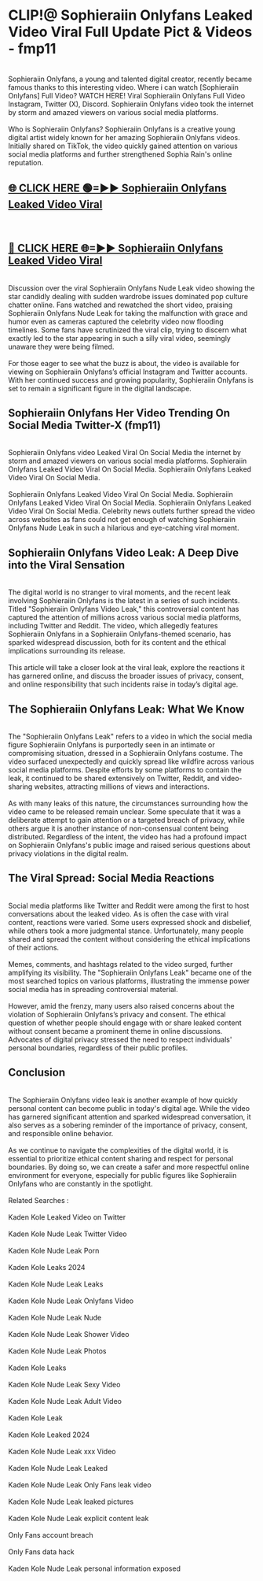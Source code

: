 # CLIP!@ Sophieraiin Onlyfans Leaked Video Viral Full Update Pict & Videos - fmp11
<br>
Sophieraiin Onlyfans, a young and talented digital creator, recently became famous thanks to this interesting video. Where i can watch [Sophieraiin Onlyfans] Full Video? WATCH HERE! Viral Sophieraiin Onlyfans Full Video Instagram, Twitter (X), Discord. Sophieraiin Onlyfans video took the internet by storm and amazed viewers on various social media platforms.
<br><br>
Who is Sophieraiin Onlyfans? Sophieraiin Onlyfans is a creative young digital artist widely known for her amazing Sophieraiin Onlyfans videos. Initially shared on TikTok, the video quickly gained attention on various social media platforms and further strengthened Sophia Rain's online reputation.
<br>
<h2><a href="https://bestclip.site?title=Sophieraiin_Onlyfans">🌐 CLICK HERE 🟢=►► Sophieraiin Onlyfans Leaked Video Viral</a></h2>
<br>
<h2><a href="https://bestclip.site?title=Sophieraiin_Onlyfans">🔴 CLICK HERE 🌐=►► Sophieraiin Onlyfans Leaked Video Viral</a></h2>
<br>
Discussion over the viral Sophieraiin Onlyfans Nude Leak video showing the star candidly dealing with sudden wardrobe issues dominated pop culture chatter online. Fans watched and rewatched the short video, praising Sophieraiin Onlyfans Nude Leak for taking the malfunction with grace and humor even as cameras captured the celebrity video now flooding timelines. Some fans have scrutinized the viral clip, trying to discern what exactly led to the star appearing in such a silly viral video, seemingly unaware they were being filmed.
<br><br>
For those eager to see what the buzz is about, the video is available for viewing on Sophieraiin Onlyfans’s official Instagram and Twitter accounts. With her continued success and growing popularity, Sophieraiin Onlyfans is set to remain a significant figure in the digital landscape.
<br>
<h2>Sophieraiin Onlyfans Her Video Trending On Social Media Twitter-X (fmp11)</h2>
<br>
Sophieraiin Onlyfans video Leaked Viral On Social Media the internet by storm and amazed viewers on various social media platforms. Sophieraiin Onlyfans Leaked Video Viral On Social Media. Sophieraiin Onlyfans Leaked Video Viral On Social Media.
<br><br>
Sophieraiin Onlyfans Leaked Video Viral On Social Media. Sophieraiin Onlyfans Leaked Video Viral On Social Media. Sophieraiin Onlyfans Leaked Video Viral On Social Media. Celebrity news outlets further spread the video across websites as fans could not get enough of watching Sophieraiin Onlyfans Nude Leak in such a hilarious and eye-catching viral moment.
<br>
<h2>Sophieraiin Onlyfans Video Leak: A Deep Dive into the Viral Sensation</h2>
<br>
The digital world is no stranger to viral moments, and the recent leak involving Sophieraiin Onlyfans is the latest in a series of such incidents. Titled "Sophieraiin Onlyfans Video Leak," this controversial content has captured the attention of millions across various social media platforms, including Twitter and Reddit. The video, which allegedly features Sophieraiin Onlyfans in a Sophieraiin Onlyfans-themed scenario, has sparked widespread discussion, both for its content and the ethical implications surrounding its release.
<br><br>
This article will take a closer look at the viral leak, explore the reactions it has garnered online, and discuss the broader issues of privacy, consent, and online responsibility that such incidents raise in today’s digital age.
<br>
<h2>The Sophieraiin Onlyfans Leak: What We Know</h2>
<br>
The "Sophieraiin Onlyfans Leak" refers to a video in which the social media figure Sophieraiin Onlyfans is purportedly seen in an intimate or compromising situation, dressed in a Sophieraiin Onlyfans costume. The video surfaced unexpectedly and quickly spread like wildfire across various social media platforms. Despite efforts by some platforms to contain the leak, it continued to be shared extensively on Twitter, Reddit, and video-sharing websites, attracting millions of views and interactions.
<br><br>
As with many leaks of this nature, the circumstances surrounding how the video came to be released remain unclear. Some speculate that it was a deliberate attempt to gain attention or a targeted breach of privacy, while others argue it is another instance of non-consensual content being distributed. Regardless of the intent, the video has had a profound impact on Sophieraiin Onlyfans's public image and raised serious questions about privacy violations in the digital realm.
<br>
<h2>The Viral Spread: Social Media Reactions</h2>
<br>
Social media platforms like Twitter and Reddit were among the first to host conversations about the leaked video. As is often the case with viral content, reactions were varied. Some users expressed shock and disbelief, while others took a more judgmental stance. Unfortunately, many people shared and spread the content without considering the ethical implications of their actions.
<br><br>
Memes, comments, and hashtags related to the video surged, further amplifying its visibility. The "Sophieraiin Onlyfans Leak" became one of the most searched topics on various platforms, illustrating the immense power social media has in spreading controversial material.
<br><br>
However, amid the frenzy, many users also raised concerns about the violation of Sophieraiin Onlyfans’s privacy and consent. The ethical question of whether people should engage with or share leaked content without consent became a prominent theme in online discussions. Advocates of digital privacy stressed the need to respect individuals' personal boundaries, regardless of their public profiles.
<br>
<h2>Conclusion</h2>
<br>
The Sophieraiin Onlyfans video leak is another example of how quickly personal content can become public in today's digital age. While the video has garnered significant attention and sparked widespread conversation, it also serves as a sobering reminder of the importance of privacy, consent, and responsible online behavior.
<br><br>
As we continue to navigate the complexities of the digital world, it is essential to prioritize ethical content sharing and respect for personal boundaries. By doing so, we can create a safer and more respectful online environment for everyone, especially for public figures like Sophieraiin Onlyfans who are constantly in the spotlight.
<br><br>
Related Searches :
<br><br>
Kaden Kole Leaked Video on Twitter
<br><br>
Kaden Kole Nude Leak Twitter Video
<br><br>
Kaden Kole Nude Leak Porn
<br><br>
Kaden Kole Leaks 2024
<br><br>
Kaden Kole Nude Leak Leaks
<br><br>
Kaden Kole Nude Leak Onlyfans Video
<br><br>
Kaden Kole Nude Leak Nude
<br><br>
Kaden Kole Nude Leak Shower Video
<br><br>
Kaden Kole Nude Leak Photos
<br><br>
Kaden Kole Leaks
<br><br>
Kaden Kole Nude Leak Sexy Video
<br><br>
Kaden Kole Nude Leak Adult Video
<br><br>
Kaden Kole Leak
<br><br>
Kaden Kole Leaked 2024
<br><br>
Kaden Kole Nude Leak xxx Video
<br><br>
Kaden Kole Nude Leak Leaked
<br><br>
Kaden Kole Nude Leak Only Fans leak video
<br><br>
Kaden Kole Nude Leak leaked pictures
<br><br>
Kaden Kole Nude Leak explicit content leak
<br><br>
Only Fans account breach
<br><br>
Only Fans data hack
<br><br>
Kaden Kole Nude Leak personal information exposed